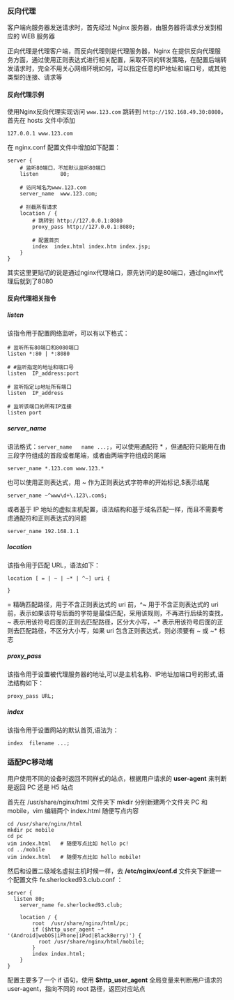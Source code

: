 

### 反向代理

客户端向服务器发送请求时，首先经过 Nginx 服务器，由服务器将请求分发到相应的 WEB 服务器



正向代理是代理客户端，而反向代理则是代理服务器，Nginx 在提供反向代理服务方面，通过使用正则表达式进行相关配置，采取不同的转发策略，在配置后端转发请求时，完全不用关心网络环境如何，可以指定任意的IP地址和端口号，或其他类型的连接、请求等







#### 反向代理示例

使用Nginx反向代理实现访问 `www.123.com` 跳转到 `http://192.168.49.30:8080`，首先在 hosts 文件中添加

```
127.0.0.1 www.123.com
```



在 nginx.conf 配置文件中增加如下配置：

```shell
server {
	# 监听80端口，不加默认监听80端口
    listen       80;
    
    # 访问域名为www.123.com
    server_name  www.123.com;

	# 拦截所有请求
    location / {
    	# 跳转到 http://127.0.0.1:8080
        proxy_pass http://127.0.0.1:8080;
        
        # 配置首页
        index  index.html index.htm index.jsp;
    }
}
```



其实这里更贴切的说是通过nginx代理端口，原先访问的是80端口，通过nginx代理后就到了8080





#### 反向代理相关指令

##### listen

该指令用于配置网络监听，可以有以下格式：

```shell
# 监听所有80端口和8080端口
listen *:80 | *:8080 

# #监听指定的地址和端口号
listen  IP_address:port   

# 监听指定ip地址所有端口
listen  IP_address     

# 监听该端口的所有IP连接
listen port     
```



##### server_name

语法格式：`server_name   name ...;`，可以使用通配符 * ，但通配符只能用在由三段字符组成的首段或者尾端，或者由两端字符组成的尾端

```shell
server_name *.123.com www.123.*
```



也可以使用正则表达式，用 ~ 作为正则表达式字符串的开始标记,$表示结尾

```
server_name ~^www\d+\.123\.com$;
```



或者基于 IP 地址的虚拟主机配置，语法结构和基于域名匹配一样，而且不需要考虑通配符和正则表达式的问题

```
server_name 192.168.1.1
```





##### location

该指令用于匹配 URL，语法如下：

```shell
location [ = | ~ | ~* | ^~] uri {

}
```

= 精确匹配路径，用于不含正则表达式的 uri 前，^~ 用于不含正则表达式的 uri 前，表示如果该符号后面的字符是最佳匹配，采用该规则，不再进行后续的查找，~ 表示用该符号后面的正则去匹配路径，区分大小写，~* 表示用该符号后面的正则去匹配路径，不区分大小写，如果 uri 包含正则表达式，则必须要有 ~ 或 ~\* 标志





##### proxy_pass

该指令用于设置被代理服务器的地址,可以是主机名称、IP地址加端口号的形式,语法结构如下：

```
proxy_pass URL;
```





##### index

该指令用于设置网站的默认首页,语法为：

```
index  filename ...;
```







### 适配PC移动端

用户使用不同的设备时返回不同样式的站点，根据用户请求的 **user-agent** 来判断是返回 PC 还是 H5 站点



首先在 /usr/share/nginx/html 文件夹下 mkdir 分别新建两个文件夹 PC 和 mobile，vim 编辑两个 index.html 随便写点内容

```shell
cd /usr/share/nginx/html
mkdir pc mobile
cd pc
vim index.html   # 随便写点比如 hello pc!
cd ../mobile
vim index.html   # 随便写点比如 hello mobile!
```



然后和设置二级域名虚拟主机时候一样，去 **/etc/nginx/conf.d** 文件夹下新建一个配置文件 fe.sherlocked93.club.conf ：

```shell
server {
  listen 80;
	server_name fe.sherlocked93.club;

	location / {
		root  /usr/share/nginx/html/pc;
        if ($http_user_agent ~* '(Android|webOS|iPhone|iPod|BlackBerry)') {
          root /usr/share/nginx/html/mobile;
        }
		index index.html;
	}
}
```



配置主要多了一个 if 语句，使用 **$http_user_agent** 全局变量来判断用户请求的 user-agent，指向不同的 root 路径，返回对应站点



